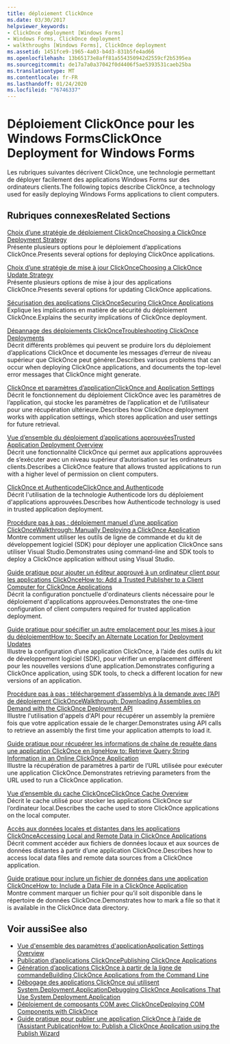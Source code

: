 ```yaml
---
title: déploiement ClickOnce
ms.date: 03/30/2017
helpviewer_keywords:
- ClickOnce deployment [Windows Forms]
- Windows Forms, ClickOnce deployment
- walkthroughs [Windows Forms], ClickOnce deployment
ms.assetid: 1451fce9-1965-4a03-b4d3-831b5fe4ad66
ms.openlocfilehash: 13b65173e8aff81a554350942d2559cf2b5395ea
ms.sourcegitcommit: de17a7a0a37042f0d4406f5ae5393531caeb25ba
ms.translationtype: MT
ms.contentlocale: fr-FR
ms.lasthandoff: 01/24/2020
ms.locfileid: "76746337"
---
```

# <a name="clickonce-deployment-for-windows-forms"></a><span data-ttu-id="7b9be-102">Déploiement ClickOnce pour les Windows Forms</span><span class="sxs-lookup"><span data-stu-id="7b9be-102">ClickOnce Deployment for Windows Forms</span></span>
<span data-ttu-id="7b9be-103">Les rubriques suivantes décrivent ClickOnce, une technologie permettant de déployer facilement des applications Windows Forms sur des ordinateurs clients.</span><span class="sxs-lookup"><span data-stu-id="7b9be-103">The following topics describe ClickOnce, a technology used for easily deploying Windows Forms applications to client computers.</span></span>  
  
## <a name="related-sections"></a><span data-ttu-id="7b9be-104">Rubriques connexes</span><span class="sxs-lookup"><span data-stu-id="7b9be-104">Related Sections</span></span>  
 [<span data-ttu-id="7b9be-105">Choix d’une stratégie de déploiement ClickOnce</span><span class="sxs-lookup"><span data-stu-id="7b9be-105">Choosing a ClickOnce Deployment Strategy</span></span>](/visualstudio/deployment/choosing-a-clickonce-deployment-strategy)  
 <span data-ttu-id="7b9be-106">Présente plusieurs options pour le déploiement d’applications ClickOnce.</span><span class="sxs-lookup"><span data-stu-id="7b9be-106">Presents several options for deploying ClickOnce applications.</span></span>  
  
 [<span data-ttu-id="7b9be-107">Choix d’une stratégie de mise à jour ClickOnce</span><span class="sxs-lookup"><span data-stu-id="7b9be-107">Choosing a ClickOnce Update Strategy</span></span>](/visualstudio/deployment/choosing-a-clickonce-update-strategy)  
 <span data-ttu-id="7b9be-108">Présente plusieurs options de mise à jour des applications ClickOnce.</span><span class="sxs-lookup"><span data-stu-id="7b9be-108">Presents several options for updating ClickOnce applications.</span></span>  
  
 [<span data-ttu-id="7b9be-109">Sécurisation des applications ClickOnce</span><span class="sxs-lookup"><span data-stu-id="7b9be-109">Securing ClickOnce Applications</span></span>](/visualstudio/deployment/securing-clickonce-applications)  
 <span data-ttu-id="7b9be-110">Explique les implications en matière de sécurité du déploiement ClickOnce.</span><span class="sxs-lookup"><span data-stu-id="7b9be-110">Explains the security implications of ClickOnce deployment.</span></span>  
  
 [<span data-ttu-id="7b9be-111">Dépannage des déploiements ClickOnce</span><span class="sxs-lookup"><span data-stu-id="7b9be-111">Troubleshooting ClickOnce Deployments</span></span>](/visualstudio/deployment/troubleshooting-clickonce-deployments)  
 <span data-ttu-id="7b9be-112">Décrit différents problèmes qui peuvent se produire lors du déploiement d’applications ClickOnce et documente les messages d’erreur de niveau supérieur que ClickOnce peut générer.</span><span class="sxs-lookup"><span data-stu-id="7b9be-112">Describes various problems that can occur when deploying ClickOnce applications, and documents the top-level error messages that ClickOnce might generate.</span></span>  
  
 [<span data-ttu-id="7b9be-113">ClickOnce et paramètres d’application</span><span class="sxs-lookup"><span data-stu-id="7b9be-113">ClickOnce and Application Settings</span></span>](/visualstudio/deployment/clickonce-and-application-settings)  
 <span data-ttu-id="7b9be-114">Décrit le fonctionnement du déploiement ClickOnce avec les paramètres de l’application, qui stocke les paramètres de l’application et de l’utilisateur pour une récupération ultérieure.</span><span class="sxs-lookup"><span data-stu-id="7b9be-114">Describes how ClickOnce deployment works with application settings, which stores application and user settings for future retrieval.</span></span>  
  
 [<span data-ttu-id="7b9be-115">Vue d’ensemble du déploiement d’applications approuvées</span><span class="sxs-lookup"><span data-stu-id="7b9be-115">Trusted Application Deployment Overview</span></span>](/visualstudio/deployment/trusted-application-deployment-overview)  
 <span data-ttu-id="7b9be-116">Décrit une fonctionnalité ClickOnce qui permet aux applications approuvées de s’exécuter avec un niveau supérieur d’autorisation sur les ordinateurs clients.</span><span class="sxs-lookup"><span data-stu-id="7b9be-116">Describes a ClickOnce feature that allows trusted applications to run with a higher level of permission on client computers.</span></span>  
  
 [<span data-ttu-id="7b9be-117">ClickOnce et Authenticode</span><span class="sxs-lookup"><span data-stu-id="7b9be-117">ClickOnce and Authenticode</span></span>](/visualstudio/deployment/clickonce-and-authenticode)  
 <span data-ttu-id="7b9be-118">Décrit l'utilisation de la technologie Authenticode lors du déploiement d'applications approuvées.</span><span class="sxs-lookup"><span data-stu-id="7b9be-118">Describes how Authenticode technology is used in trusted application deployment.</span></span>  
  
 [<span data-ttu-id="7b9be-119">Procédure pas à pas : déploiement manuel d’une application ClickOnce</span><span class="sxs-lookup"><span data-stu-id="7b9be-119">Walkthrough: Manually Deploying a ClickOnce Application</span></span>](/visualstudio/deployment/walkthrough-manually-deploying-a-clickonce-application)  
 <span data-ttu-id="7b9be-120">Montre comment utiliser les outils de ligne de commande et du kit de développement logiciel (SDK) pour déployer une application ClickOnce sans utiliser Visual Studio.</span><span class="sxs-lookup"><span data-stu-id="7b9be-120">Demonstrates using command-line and SDK tools to deploy a ClickOnce application without using Visual Studio.</span></span>  
  
 [<span data-ttu-id="7b9be-121">Guide pratique pour ajouter un éditeur approuvé à un ordinateur client pour les applications ClickOnce</span><span class="sxs-lookup"><span data-stu-id="7b9be-121">How to: Add a Trusted Publisher to a Client Computer for ClickOnce Applications</span></span>](/visualstudio/deployment/how-to-add-a-trusted-publisher-to-a-client-computer-for-clickonce-applications)  
 <span data-ttu-id="7b9be-122">Décrit la configuration ponctuelle d'ordinateurs clients nécessaire pour le déploiement d'applications approuvées.</span><span class="sxs-lookup"><span data-stu-id="7b9be-122">Demonstrates the one-time configuration of client computers required for trusted application deployment.</span></span>  
  
 [<span data-ttu-id="7b9be-123">Guide pratique pour spécifier un autre emplacement pour les mises à jour du déploiement</span><span class="sxs-lookup"><span data-stu-id="7b9be-123">How to: Specify an Alternate Location for Deployment Updates</span></span>](/visualstudio/deployment/how-to-specify-an-alternate-location-for-deployment-updates)  
 <span data-ttu-id="7b9be-124">Illustre la configuration d’une application ClickOnce, à l’aide des outils du kit de développement logiciel (SDK), pour vérifier un emplacement différent pour les nouvelles versions d’une application.</span><span class="sxs-lookup"><span data-stu-id="7b9be-124">Demonstrates configuring a ClickOnce application, using SDK tools, to check a different location for new versions of an application.</span></span>  
  
 [<span data-ttu-id="7b9be-125">Procédure pas à pas : téléchargement d’assemblys à la demande avec l’API de déploiement ClickOnce</span><span class="sxs-lookup"><span data-stu-id="7b9be-125">Walkthrough: Downloading Assemblies on Demand with the ClickOnce Deployment API</span></span>](/visualstudio/deployment/walkthrough-downloading-assemblies-on-demand-with-the-clickonce-deployment-api)  
 <span data-ttu-id="7b9be-126">Illustre l'utilisation d'appels d'API pour récupérer un assembly la première fois que votre application essaie de le charger.</span><span class="sxs-lookup"><span data-stu-id="7b9be-126">Demonstrates using API calls to retrieve an assembly the first time your application attempts to load it.</span></span>  
  
 [<span data-ttu-id="7b9be-127">Guide pratique pour récupérer les informations de chaîne de requête dans une application ClickOnce en ligne</span><span class="sxs-lookup"><span data-stu-id="7b9be-127">How to: Retrieve Query String Information in an Online ClickOnce Application</span></span>](/visualstudio/deployment/how-to-retrieve-query-string-information-in-an-online-clickonce-application)  
 <span data-ttu-id="7b9be-128">Illustre la récupération de paramètres à partir de l’URL utilisée pour exécuter une application ClickOnce.</span><span class="sxs-lookup"><span data-stu-id="7b9be-128">Demonstrates retrieving parameters from the URL used to run a ClickOnce application.</span></span>  
  
 [<span data-ttu-id="7b9be-129">Vue d’ensemble du cache ClickOnce</span><span class="sxs-lookup"><span data-stu-id="7b9be-129">ClickOnce Cache Overview</span></span>](/visualstudio/deployment/clickonce-cache-overview)  
 <span data-ttu-id="7b9be-130">Décrit le cache utilisé pour stocker les applications ClickOnce sur l’ordinateur local.</span><span class="sxs-lookup"><span data-stu-id="7b9be-130">Describes the cache used to store ClickOnce applications on the local computer.</span></span>  
  
 [<span data-ttu-id="7b9be-131">Accès aux données locales et distantes dans les applications ClickOnce</span><span class="sxs-lookup"><span data-stu-id="7b9be-131">Accessing Local and Remote Data in ClickOnce Applications</span></span>](/visualstudio/deployment/accessing-local-and-remote-data-in-clickonce-applications)  
 <span data-ttu-id="7b9be-132">Décrit comment accéder aux fichiers de données locaux et aux sources de données distantes à partir d’une application ClickOnce.</span><span class="sxs-lookup"><span data-stu-id="7b9be-132">Describes how to access local data files and remote data sources from a ClickOnce application.</span></span>  
  
 [<span data-ttu-id="7b9be-133">Guide pratique pour inclure un fichier de données dans une application ClickOnce</span><span class="sxs-lookup"><span data-stu-id="7b9be-133">How to: Include a Data File in a ClickOnce Application</span></span>](/visualstudio/deployment/how-to-include-a-data-file-in-a-clickonce-application)  
 <span data-ttu-id="7b9be-134">Montre comment marquer un fichier pour qu’il soit disponible dans le répertoire de données ClickOnce.</span><span class="sxs-lookup"><span data-stu-id="7b9be-134">Demonstrates how to mark a file so that it is available in the ClickOnce data directory.</span></span>  
  
## <a name="see-also"></a><span data-ttu-id="7b9be-135">Voir aussi</span><span class="sxs-lookup"><span data-stu-id="7b9be-135">See also</span></span>

- [<span data-ttu-id="7b9be-136">Vue d'ensemble des paramètres d'application</span><span class="sxs-lookup"><span data-stu-id="7b9be-136">Application Settings Overview</span></span>](./advanced/application-settings-overview.md)
- [<span data-ttu-id="7b9be-137">Publication d’applications ClickOnce</span><span class="sxs-lookup"><span data-stu-id="7b9be-137">Publishing ClickOnce Applications</span></span>](/visualstudio/deployment/publishing-clickonce-applications)
- [<span data-ttu-id="7b9be-138">Génération d’applications ClickOnce à partir de la ligne de commande</span><span class="sxs-lookup"><span data-stu-id="7b9be-138">Building ClickOnce Applications from the Command Line</span></span>](/visualstudio/deployment/building-clickonce-applications-from-the-command-line)
- [<span data-ttu-id="7b9be-139">Débogage des applications ClickOnce qui utilisent System.Deployment.Application</span><span class="sxs-lookup"><span data-stu-id="7b9be-139">Debugging ClickOnce Applications That Use System.Deployment.Application</span></span>](/visualstudio/deployment/debugging-clickonce-applications-that-use-system-deployment-application)
- [<span data-ttu-id="7b9be-140">Déploiement de composants COM avec ClickOnce</span><span class="sxs-lookup"><span data-stu-id="7b9be-140">Deploying COM Components with ClickOnce</span></span>](/visualstudio/deployment/deploying-com-components-with-clickonce)
- [<span data-ttu-id="7b9be-141">Guide pratique pour publier une application ClickOnce à l’aide de l’Assistant Publication</span><span class="sxs-lookup"><span data-stu-id="7b9be-141">How to: Publish a ClickOnce Application using the Publish Wizard</span></span>](/visualstudio/deployment/how-to-publish-a-clickonce-application-using-the-publish-wizard)
